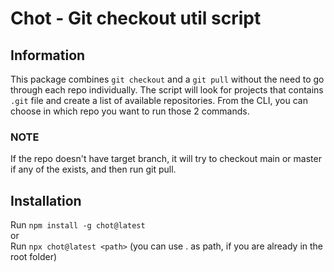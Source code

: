 # Chot - Git checkout util script

## Information

This package combines `git checkout` and a `git pull` without the need to go through each repo individually. The script will look for projects that contains `.git` file and create a list of available repositories. From the CLI, you can choose in which repo you want to run those 2 commands.

### NOTE

If the repo doesn't have target branch, it will try to checkout main or master if any of the exists, and then run git pull.

## Installation

Run `npm install -g chot@latest`  
or  
Run `npx chot@latest <path>` (you can use . as path, if you are already in the root folder)
